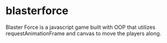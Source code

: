 # blasterforce
Blaster Force is a javascript game built with OOP that utilizes requestAnimationFrame and canvas to move the players along.
